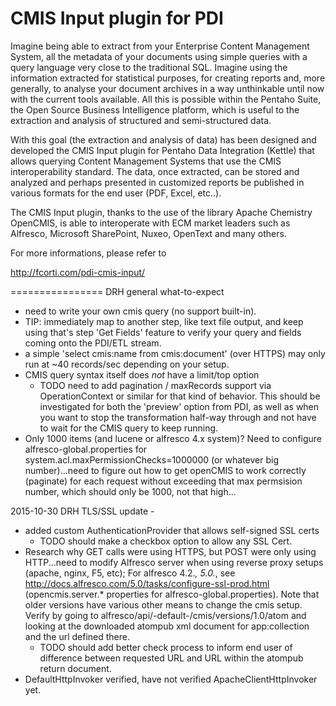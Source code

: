 CMIS Input plugin for PDI
=================

Imagine being able to extract from your Enterprise Content Management System, all the metadata of your documents using simple queries with a query language very close to the traditional SQL. Imagine using the information extracted for statistical purposes, for creating reports and, more generally, to analyse your document archives in a way unthinkable until now with the current tools available. All this is possible within the Pentaho Suite, the Open Source Business Intelligence platform, which is useful to the extraction and analysis of structured and semi-structured data.

With this goal (the extraction and analysis of data) has been designed and developed the CMIS Input plugin for Pentaho Data Integration (Kettle) that allows querying Content Management Systems that use the CMIS interoperability standard. The data, once extracted, can be stored and analyzed and perhaps presented in customized reports be published in various formats for the end user (PDF, Excel, etc..).

The CMIS Input plugin, thanks to the use of the library Apache Chemistry OpenCMIS, is able to interoperate with ECM market leaders such as Alfresco, Microsoft SharePoint, Nuxeo, OpenText and many others.

For more informations, please refer to

http://fcorti.com/pdi-cmis-input/

================
DRH general what-to-expect
 - need to write your own cmis query (no support built-in).  
 - TIP: immediately map to another step, like text file output, and keep using that's step 'Get Fields' feature to verify your query and fields coming onto the PDI/ETL stream. 
 - a simple 'select cmis:name from cmis:document' (over HTTPS) may only run at ~40 records/sec depending on your setup.
 - CMIS query syntax itself does *not* have a limit/top option
     - TODO need to add pagination / maxRecords support via OperationContext or similar for that kind of behavior.  This should be investigated for both the 'preview' option from PDI, as well as when you want to stop the transformation half-way through and not have to wait for the CMIS query to keep running.
 - Only 1000 items (and lucene or alfresco 4.x system)?  Need to configure alfresco-global.properties for system.acl.maxPermissionChecks=1000000 (or whatever big number)...need to figure out how to get openCMIS to work correctly (paginate) for each request without exceeding that max permsision number, which should only be 1000, not that high...

2015-10-30 DRH TLS/SSL update -
 - added custom AuthenticationProvider that allows self-signed SSL certs 
     - TODO should make a checkbox option to allow any SSL Cert.
 - Research why GET calls were using HTTPS, but POST were only using HTTP...need to modify Alfresco server when using reverse proxy setups (apache, nginx, F5, etc);  For alfresco 4.2.*, 5.0.*, see http://docs.alfresco.com/5.0/tasks/configure-ssl-prod.html   (opencmis.server.* properties for alfresco-global.properties). Note that older versions have various other means to change the cmis setup.  Verify by going to alfresco/api/-default-/cmis/versions/1.0/atom and looking at the downloaded atompub xml document for app:collection and the url defined there.
     - TODO should add better check process to inform end user of difference between requested URL and URL within the atompub return document.
 - DefaultHttpInvoker verified, have not verified ApacheClientHttpInvoker yet.
